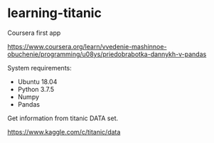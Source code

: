 # learning-titanic
Coursera first app

https://www.coursera.org/learn/vvedenie-mashinnoe-obuchenie/programming/u08ys/priedobrabotka-dannykh-v-pandas

System requirements:

* Ubuntu 18.04
* Python 3.7.5
* Numpy
* Pandas

Get information from titanic DATA set.

https://www.kaggle.com/c/titanic/data
